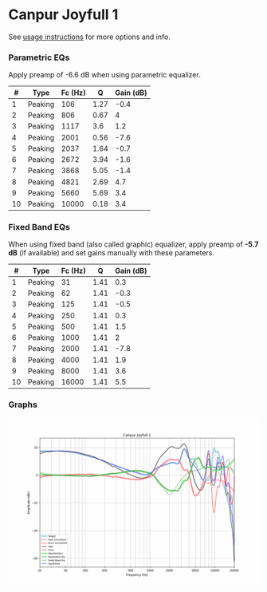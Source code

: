 # Canpur Joyfull 1
See [usage instructions](https://github.com/jaakkopasanen/AutoEq#usage) for more options and info.

### Parametric EQs
Apply preamp of -6.6 dB when using parametric equalizer.

|   # | Type    |   Fc (Hz) |    Q |   Gain (dB) |
|-----|---------|-----------|------|-------------|
|   1 | Peaking |       106 | 1.27 |        -0.4 |
|   2 | Peaking |       806 | 0.67 |         4   |
|   3 | Peaking |      1117 | 3.6  |         1.2 |
|   4 | Peaking |      2001 | 0.56 |        -7.6 |
|   5 | Peaking |      2037 | 1.64 |        -0.7 |
|   6 | Peaking |      2672 | 3.94 |        -1.6 |
|   7 | Peaking |      3868 | 5.05 |        -1.4 |
|   8 | Peaking |      4821 | 2.69 |         4.7 |
|   9 | Peaking |      5660 | 5.69 |         3.4 |
|  10 | Peaking |     10000 | 0.18 |         3.4 |

### Fixed Band EQs
When using fixed band (also called graphic) equalizer, apply preamp of **-5.7 dB** (if available) and set gains manually with these parameters.

|   # | Type    |   Fc (Hz) |    Q |   Gain (dB) |
|-----|---------|-----------|------|-------------|
|   1 | Peaking |        31 | 1.41 |         0.3 |
|   2 | Peaking |        62 | 1.41 |        -0.3 |
|   3 | Peaking |       125 | 1.41 |        -0.5 |
|   4 | Peaking |       250 | 1.41 |         0.3 |
|   5 | Peaking |       500 | 1.41 |         1.5 |
|   6 | Peaking |      1000 | 1.41 |         2   |
|   7 | Peaking |      2000 | 1.41 |        -7.8 |
|   8 | Peaking |      4000 | 1.41 |         1.9 |
|   9 | Peaking |      8000 | 1.41 |         3.6 |
|  10 | Peaking |     16000 | 1.41 |         5.5 |

### Graphs
![](./Canpur%20Joyfull%201.png)
